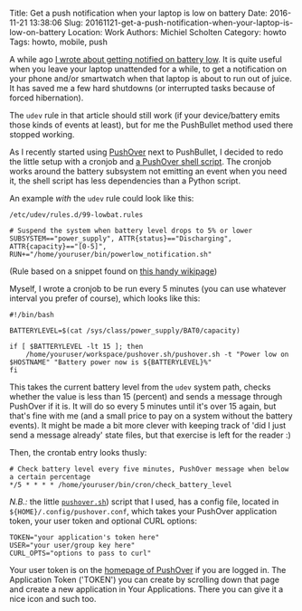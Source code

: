 Title: Get a push notification when your laptop is low on battery
Date: 2016-11-21 13:38:06
Slug: 20161121-get-a-push-notification-when-your-laptop-is-low-on-battery
Location: Work
Authors: Michiel Scholten
Category: howto
Tags: howto, mobile, push

A while ago [I wrote about getting notified on battery low]({filename}20150307-getting-a-push-message-on-your-phone-or-watch-when-your-laptop-battery-is-running-low.md). It is quite useful when you leave your laptop unattended for a while, to get a notification on your phone and/or smartwatch when that laptop is about to run out of juice. It has saved me a few hard shutdowns (or interrupted tasks because of forced hibernation).

The `udev` rule in that article should still work (if your device/battery emits those kinds of events at least), but for me the PushBullet method used there stopped working.

As I recently started using [PushOver](https://pushover.net/) next to PushBullet, I decided to redo the little setup with a cronjob and [a PushOver shell script](https://github.com/jnwatts/pushover.sh). The cronjob works around the battery subsystem not emitting an event when you need it, the shell script has less dependencies than a Python script.

An example *with* the `udev` rule could look like this:

    /etc/udev/rules.d/99-lowbat.rules

    # Suspend the system when battery level drops to 5% or lower
    SUBSYSTEM=="power_supply", ATTR{status}=="Discharging", ATTR{capacity}=="[0-5]", RUN+="/home/youruser/bin/powerlow_notification.sh"

(Rule based on a snippet found on [this handy wikipage](https://wiki.archlinux.org/index.php/Laptop#hibernate_on_low_battery_level))

Myself, I wrote a cronjob to be run every 5 minutes (you can use whatever interval you prefer of course), which looks like this:

    #!/bin/bash

    BATTERYLEVEL=$(cat /sys/class/power_supply/BAT0/capacity)

    if [ $BATTERYLEVEL -lt 15 ]; then
        /home/youruser/workspace/pushover.sh/pushover.sh -t "Power low on $HOSTNAME" "Battery power now is ${BATTERYLEVEL}%"
    fi

This takes the current battery level from the `udev` system path, checks whether the value is less than 15 (percent) and sends a message through PushOver if it is. It will do so every 5 minutes until it's over 15 again, but that's fine with me (and a small price to pay on a system without the battery events). It might be made a bit more clever with keeping track of 'did I just send a message already' state files, but that exercise is left for the reader :)

Then, the crontab entry looks thusly:

    # Check battery level every five minutes, PushOver message when below a certain percentage
    */5 * * * * /home/youruser/bin/cron/check_battery_level

*N.B.:* the little [`pushover.sh`](https://github.com/jnwatts/pushover.sh)) script that I used, has a config file, located in `${HOME}/.config/pushover.conf`, which takes your PushOver application token, your user token and optional CURL options:

    TOKEN="your application's token here"
    USER="your user/group key here"
    CURL_OPTS="options to pass to curl"

Your user token is on the [homepage of PushOver](https://pushover.net/) if you are logged in. The Application Token ('TOKEN') you can create by scrolling down that page and create a new application in Your Applications. There you can give it a nice icon and such too.
